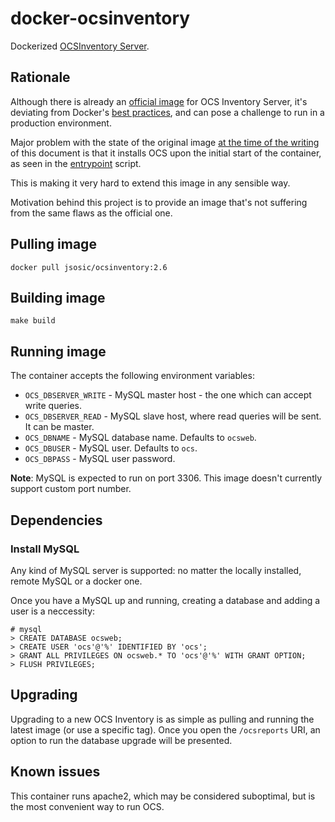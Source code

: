 docker-ocsinventory
===================

Dockerized [OCSInventory Server](https://github.com/OCSInventory-NG/OCSInventory-Server).


## Rationale

Although there is already an [official image](https://hub.docker.com/r/ocsinventory/ocsinventory-docker-image)
for OCS Inventory Server, it's deviating from Docker's [best practices](https://docs.docker.com/develop/develop-images/dockerfile_best-practices/),
and can pose a challenge to run in a production environment.

Major problem with the state of the original image [at the time of the writing](https://github.com/OCSInventory-NG/OCSInventory-Docker-Image/blob/1a227c3df71120a56ce6d377704c26fcef34097f/2.6/Dockerfile)
of this document is that it installs OCS upon the initial start of the container, as seen in the [entrypoint](https://github.com/OCSInventory-NG/OCSInventory-Docker-Image/blob/1a227c3df71120a56ce6d377704c26fcef34097f/2.6/scripts/docker-entrypoint.sh)
script.

This is making it very hard to extend this image in any sensible way.

Motivation behind this project is to provide an image that's not suffering from the same flaws as the official one.

## Pulling image

```
docker pull jsosic/ocsinventory:2.6
```

## Building image

```
make build
```

## Running image

The container accepts the following environment variables:

- `OCS_DBSERVER_WRITE` - MySQL master host - the one which can accept write queries.
- `OCS_DBSERVER_READ` - MySQL slave host, where read queries will be sent. It can be master.
- `OCS_DBNAME` - MySQL database name. Defaults to `ocsweb`.
- `OCS_DBUSER` - MySQL user. Defaults to `ocs`.
- `OCS_DBPASS` - MySQL user password.

**Note**: MySQL is expected to run on port 3306. This image doesn't currently support custom port number.


## Dependencies

### Install MySQL

Any kind of MySQL server is supported: no matter the locally installed, remote MySQL or a docker one.

Once you have a MySQL up and running, creating a database and adding a user is a neccessity:

```
# mysql
> CREATE DATABASE ocsweb;
> CREATE USER 'ocs'@'%' IDENTIFIED BY 'ocs';
> GRANT ALL PRIVILEGES ON ocsweb.* TO 'ocs'@'%' WITH GRANT OPTION;
> FLUSH PRIVILEGES;
```

## Upgrading

Upgrading to a new OCS Inventory is as simple as pulling and running the latest image (or use a specific tag).
Once you open the `/ocsreports` URI, an option to run the database upgrade will be presented.


## Known issues

This container runs apache2, which may be considered suboptimal, but is the most convenient way to run OCS.
